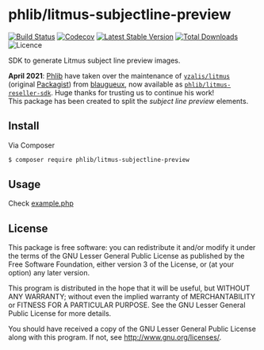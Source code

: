 # phlib/litmus-subjectline-preview

[![Build Status](https://img.shields.io/travis/com/phlib/litmus-subjectline-preview/main.svg)](https://travis-ci.com/phlib/litmus-subjectline-preview)
[![Codecov](https://img.shields.io/codecov/c/github/phlib/litmus-subjectline-preview.svg)](https://codecov.io/gh/phlib/litmus-subjectline-preview)
[![Latest Stable Version](https://img.shields.io/packagist/v/phlib/litmus-subjectline-preview.svg)](https://packagist.org/packages/phlib/litmus-subjectline-preview)
[![Total Downloads](https://img.shields.io/packagist/dt/phlib/litmus-subjectline-preview.svg)](https://packagist.org/packages/phlib/litmus-subjectline-preview)
![Licence](https://img.shields.io/github/license/phlib/litmus-subjectline-preview.svg)

SDK to generate Litmus subject line preview images.

**April 2021**: [Phlib](https://github.com/phlib) have taken over the
maintenance of [`yzalis/litmus`](https://github.com/yzalis/litmus)
(original [Packagist](https://packagist.org/packages/yzalis/litmus))
from [blaugueux](https://github.com/blaugueux), now available as
[`phlib/litmus-reseller-sdk`](https://github.com/phlib/litmus-reseller-sdk).
Huge thanks for trusting us to continue his work! \
This package has been created to split the _subject line preview_ elements.

## Install

Via Composer

```sh
$ composer require phlib/litmus-subjectline-preview
```

## Usage

Check [example.php](example/example.php)

## License

This package is free software: you can redistribute it and/or modify
it under the terms of the GNU Lesser General Public License as published by
the Free Software Foundation, either version 3 of the License, or
(at your option) any later version.

This program is distributed in the hope that it will be useful,
but WITHOUT ANY WARRANTY; without even the implied warranty of
MERCHANTABILITY or FITNESS FOR A PARTICULAR PURPOSE.  See the
GNU Lesser General Public License for more details.

You should have received a copy of the GNU Lesser General Public License
along with this program.  If not, see <http://www.gnu.org/licenses/>.
